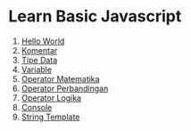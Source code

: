 # Learn Basic Javascript

<ol>
  <li><a href="./hello-world/">Hello World</a></li>
  <li><a href="./komentar/">Komentar</a></li>
  <li><a href="./tipe-data/">Tipe Data</a></li>
  <li><a href="./variable/">Variable</a></li>
  <li><a href="./operator-math">Operator Matematika</a></li>
  <li><a href="./operator-perbandingan/">Operator Perbandingan</a></li>
  <li><a href="./operator-logika/">Operator Logika</a></li>
  <li><a href="./console/">Console</a></li>
  <li><a href="./string-template/">String Template</a></li>
</ol>

